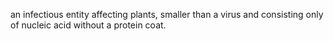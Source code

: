 an infectious entity affecting plants, smaller than a virus and consisting only of nucleic acid without a protein coat.